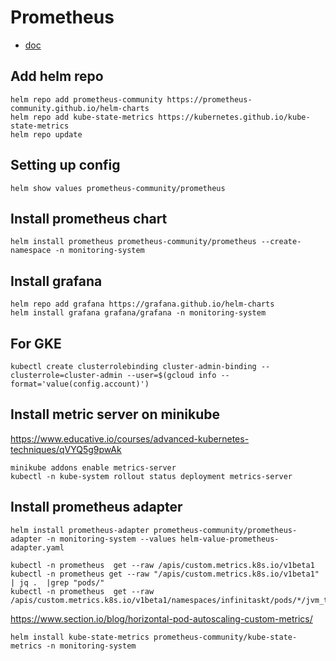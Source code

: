 # Prometheus
* [doc](https://artifacthub.io/packages/helm/prometheus-community/prometheus#configuration)

## Add helm repo
```
helm repo add prometheus-community https://prometheus-community.github.io/helm-charts
helm repo add kube-state-metrics https://kubernetes.github.io/kube-state-metrics
helm repo update
```

## Setting up config
```
helm show values prometheus-community/prometheus
```
## Install prometheus chart
```
helm install prometheus prometheus-community/prometheus --create-namespace -n monitoring-system
```
## Install grafana
```
helm repo add grafana https://grafana.github.io/helm-charts
helm install grafana grafana/grafana -n monitoring-system
```
## For GKE
```
kubectl create clusterrolebinding cluster-admin-binding --clusterrole=cluster-admin --user=$(gcloud info --format='value(config.account)')
```
## Install metric server on minikube
https://www.educative.io/courses/advanced-kubernetes-techniques/qVYQ5g9pwAk
```
minikube addons enable metrics-server
kubectl -n kube-system rollout status deployment metrics-server
```
## Install prometheus adapter
```
helm install prometheus-adapter prometheus-community/prometheus-adapter -n monitoring-system --values helm-value-prometheus-adapter.yaml
```
```
kubectl -n prometheus  get --raw /apis/custom.metrics.k8s.io/v1beta1
kubectl -n prometheus get --raw "/apis/custom.metrics.k8s.io/v1beta1" | jq .  |grep "pods/"
kubectl -n prometheus  get --raw /apis/custom.metrics.k8s.io/v1beta1/namespaces/infinitaskt/pods/*/jvm_threads_live_threads_per_second
```

https://www.section.io/blog/horizontal-pod-autoscaling-custom-metrics/
```
helm install kube-state-metrics prometheus-community/kube-state-metrics -n monitoring-system

```
